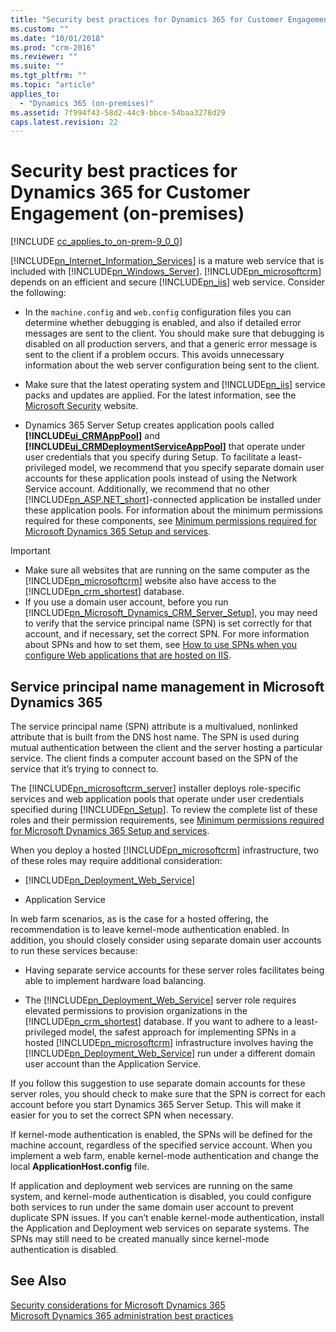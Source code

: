```yaml
---
title: "Security best practices for Dynamics 365 for Customer Engagement (on-premises) | Microsoft Docs"
ms.custom: ""
ms.date: "10/01/2018"
ms.prod: "crm-2016"
ms.reviewer: ""
ms.suite: ""
ms.tgt_pltfrm: ""
ms.topic: "article"
applies_to: 
  - "Dynamics 365 (on-premises)"
ms.assetid: 7f994f43-58d2-44c9-bbce-54baa3278d29
caps.latest.revision: 22
---
```

# Security best practices for Dynamics 365 for Customer Engagement (on-premises)

[!INCLUDE [cc_applies_to_on-prem-9_0_0](../includes/cc_applies_to_on-prem-9_0_0.md)]

[!INCLUDE[pn_Internet_Information_Services](../includes/pn-internet-information-services.md)] is a mature web service that is included with [!INCLUDE[pn_Windows_Server](../includes/pn-windows-server.md)]. [!INCLUDE[pn_microsoftcrm](../includes/pn-microsoftcrm.md)] depends on an efficient and secure [!INCLUDE[pn_iis](../includes/pn-iis.md)] web service. Consider the following:  
  
-   In the `machine.config` and `web.config` configuration files you can determine whether debugging is enabled, and also if detailed error messages are sent to the client. You should make sure that debugging is disabled on all production servers, and that a generic error message is sent to the client if a problem occurs. This avoids unnecessary information about the web server configuration being sent to the client.  
  
-   Make sure that the latest operating system and [!INCLUDE[pn_iis](../includes/pn-iis.md)] service packs and updates are applied. For the latest information, see the [Microsoft Security](http://go.microsoft.com/fwlink/p/?linkid=92540) website.  
  
-   Dynamics 365 Server Setup creates application pools called **[!INCLUDE[ui_CRMAppPool](../includes/ui-crmapppool.md)]** and **[!INCLUDE[ui_CRMDeploymentServiceAppPool](../includes/ui-crmdeploymentserviceapppool.md)]** that operate under user credentials that you specify during Setup. To facilitate a least-privileged model, we recommend that you specify separate domain user accounts for these application pools instead of using the Network Service account. Additionally, we recommend that no other [!INCLUDE[pn_ASP.NET_short](../includes/pn-asp-net-short.md)]-connected application be installed under these application pools. For information about the minimum permissions required for these components, see [Minimum permissions required for Microsoft Dynamics 365 Setup and services](security-considerations-for-microsoft-dynamics-365.md#BKMK_MinimumPermissions).  
  
> [!IMPORTANT]
>  -   Make sure all websites that are running on the same computer as the [!INCLUDE[pn_microsoftcrm](../includes/pn-microsoftcrm.md)] website also have access to the [!INCLUDE[pn_crm_shortest](../includes/pn-crm-shortest.md)] database.  
> -   If you use a domain user account, before you run [!INCLUDE[pn_Microsoft_Dynamics_CRM_Server_Setup](../includes/pn-microsoft-dynamics-crm-server-setup.md)], you may need to verify that the service principal name (SPN) is set correctly for that account, and if necessary, set the correct SPN. For more information about SPNs and how to set them, see [How to use SPNs when you configure Web applications that are hosted on IIS](http://go.microsoft.com/fwlink/p/?linkid=99582).  
  
## Service principal name management in Microsoft Dynamics 365  
 The service principal name (SPN) attribute is a multivalued, nonlinked attribute that is built from the DNS host name. The SPN is used during mutual authentication between the client and the server hosting a particular service. The client finds a computer account based on the SPN of the service that it’s trying to connect to.  
  
 The [!INCLUDE[pn_microsoftcrm_server](../includes/pn-microsoftcrm-server.md)] installer deploys role-specific services and web application pools that operate under user credentials specified during [!INCLUDE[pn_Setup](../includes/pn-setup.md)]. To review the complete list of these roles and their permission requirements, see [Minimum permissions required for Microsoft Dynamics 365 Setup and services](security-considerations-for-microsoft-dynamics-365.md#BKMK_MinimumPermissions).  
  
 When you deploy a hosted [!INCLUDE[pn_microsoftcrm](../includes/pn-microsoftcrm.md)] infrastructure, two of these roles may require additional consideration:  
  
-   [!INCLUDE[pn_Deployment_Web_Service](../includes/pn-deployment-web-service.md)]  
  
-   Application Service  
  
 In web farm scenarios, as is the case for a hosted offering, the recommendation is to leave kernel-mode authentication enabled. In addition, you should closely consider using separate domain user accounts to run these services because:  
  
-   Having separate service accounts for these server roles facilitates being able to implement hardware load balancing.  
  
-   The [!INCLUDE[pn_Deployment_Web_Service](../includes/pn-deployment-web-service.md)] server role requires elevated permissions to provision organizations in the [!INCLUDE[pn_crm_shortest](../includes/pn-crm-shortest.md)] database. If you want to adhere to a least-privileged model, the safest approach for implementing SPNs in a hosted [!INCLUDE[pn_microsoftcrm](../includes/pn-microsoftcrm.md)] infrastructure involves having the [!INCLUDE[pn_Deployment_Web_Service](../includes/pn-deployment-web-service.md)] run under a different domain user account than the Application Service.  
  
 If you follow this suggestion to use separate domain accounts for these server roles, you should check to make sure that the SPN is correct for each account before you start Dynamics 365 Server Setup. This will make it easier for you to set the correct SPN when necessary.  
  
 If kernel-mode authentication is enabled, the SPNs will be defined for the machine account, regardless of the specified service account. When you implement a web farm, enable kernel-mode authentication and change the local **ApplicationHost.config** file.  
  
 If application and deployment web services are running on the same system, and kernel-mode authentication is disabled, you could configure both services to run under the same domain user account to prevent duplicate SPN issues. If you can’t enable kernel-mode authentication, install the Application and Deployment web services on separate systems. The SPNs may still need to be created manually since kernel-mode authentication is disabled.  
  
 <!-- For more information about SPNs and how to set them, see [Service Principal Name (SPN) checklist for Kerberos authentication with IIS 7.0/7.5](http://go.microsoft.com/fwlink/p/?linkid=213659)  -->
  
## See Also  
 [Security considerations for Microsoft Dynamics 365](security-considerations-for-microsoft-dynamics-365.md)   </br>
 [Microsoft Dynamics 365 administration best practices](best-practices-on-premises-deployments.md)

